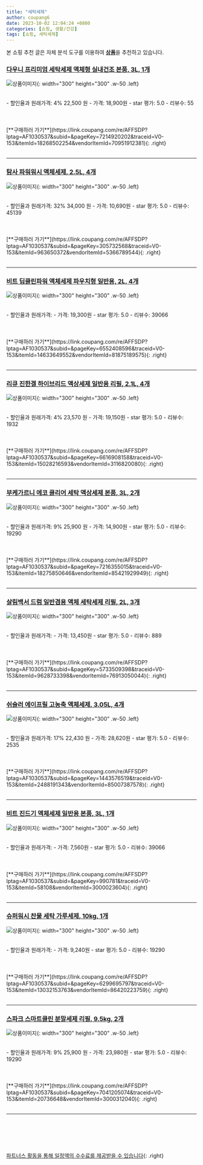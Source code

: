 ```yaml
---
title: "세탁세제"
author: coupang6
date: 2023-10-02 12:04:24 +0800
categories: [쇼핑, 생활/건강]
tags: [쇼핑, 세탁세제]
---
```


본 쇼핑 추천 글은 자체 분석 도구를 이용하여 [**상품**](https://link.coupang.com/a/bao1ui)을 추천하고 있습니다.

### [다우니 프리미엄 세탁세제 액체형 실내건조 본품, 3L, 1개](https://link.coupang.com/re/AFFSDP?lptag=AF1030537&subid=&pageKey=7214920202&traceid=V0-153&itemId=18268502254&vendorItemId=70951912381)

![상품이미지](https://thumbnail9.coupangcdn.com/thumbnails/remote/230x230ex/image/retail/images/3277982107690279-f2f0a5e2-9f93-439c-9c6f-326ec0d0f9d7.jpg){: width="300" height="300" .w-50 .left}


<br>
- 할인율과 원래가격: 4%  22,500   원
- 가격: 18,900원
- star 평가: 5.0
- 리뷰수: 55
<br>
<br>
<br>
<br>
[**구매하러 가기**](https://link.coupang.com/re/AFFSDP?lptag=AF1030537&subid=&pageKey=7214920202&traceid=V0-153&itemId=18268502254&vendorItemId=70951912381){: .right}
<br>
<br>

---

### [탐사 파워워시 액체세제, 2.5L, 4개](https://link.coupang.com/re/AFFSDP?lptag=AF1030537&subid=&pageKey=305732568&traceid=V0-153&itemId=963650372&vendorItemId=5366789544)

![상품이미지](https://thumbnail9.coupangcdn.com/thumbnails/remote/230x230ex/image/retail/images/4998448764403541-5c6f046c-682f-4601-aa55-e411f3c03e5b.jpg){: width="300" height="300" .w-50 .left}


<br>
- 할인율과 원래가격: 32%  34,000   원
- 가격: 10,690원
- star 평가: 5.0
- 리뷰수: 45139
<br>
<br>
<br>
<br>
[**구매하러 가기**](https://link.coupang.com/re/AFFSDP?lptag=AF1030537&subid=&pageKey=305732568&traceid=V0-153&itemId=963650372&vendorItemId=5366789544){: .right}
<br>
<br>

---

### [비트 딥클린파워 액체세제 파우치형 일반용, 2L, 4개](https://link.coupang.com/re/AFFSDP?lptag=AF1030537&subid=&pageKey=6552408596&traceid=V0-153&itemId=14633649552&vendorItemId=81875189575)

![상품이미지](https://thumbnail6.coupangcdn.com/thumbnails/remote/230x230ex/image/retail/images/558149553538936-8daaad98-c1fa-470c-a962-3b0c91ef62c6.jpg){: width="300" height="300" .w-50 .left}


<br>
- 할인율과 원래가격: 
- 가격: 19,300원
- star 평가: 5.0
- 리뷰수: 39066
<br>
<br>
<br>
<br>
[**구매하러 가기**](https://link.coupang.com/re/AFFSDP?lptag=AF1030537&subid=&pageKey=6552408596&traceid=V0-153&itemId=14633649552&vendorItemId=81875189575){: .right}
<br>
<br>

---

### [리큐 진한겔 하이브리드 액상세제 일반용 리필, 2.1L, 4개](https://link.coupang.com/re/AFFSDP?lptag=AF1030537&subid=&pageKey=6616908158&traceid=V0-153&itemId=15028216593&vendorItemId=3116820080)

![상품이미지](https://thumbnail9.coupangcdn.com/thumbnails/remote/230x230ex/image/retail/images/447656385726346-0209db62-925e-4251-9689-2cb708c06775.jpg){: width="300" height="300" .w-50 .left}


<br>
- 할인율과 원래가격: 4%  23,570   원
- 가격: 19,150원
- star 평가: 5.0
- 리뷰수: 1932
<br>
<br>
<br>
<br>
[**구매하러 가기**](https://link.coupang.com/re/AFFSDP?lptag=AF1030537&subid=&pageKey=6616908158&traceid=V0-153&itemId=15028216593&vendorItemId=3116820080){: .right}
<br>
<br>

---

### [부케가르니 에코 클리어 세탁 액상세제 본품, 3L, 2개](https://link.coupang.com/re/AFFSDP?lptag=AF1030537&subid=&pageKey=7216355015&traceid=V0-153&itemId=18275850646&vendorItemId=85421929949)

![상품이미지](https://thumbnail10.coupangcdn.com/thumbnails/remote/230x230ex/image/retail/images/7450116857369904-59ace88e-98c2-4fc1-bfab-4d2791bace79.jpg){: width="300" height="300" .w-50 .left}


<br>
- 할인율과 원래가격: 9%  25,900   원
- 가격: 14,900원
- star 평가: 5.0
- 리뷰수: 19290
<br>
<br>
<br>
<br>
[**구매하러 가기**](https://link.coupang.com/re/AFFSDP?lptag=AF1030537&subid=&pageKey=7216355015&traceid=V0-153&itemId=18275850646&vendorItemId=85421929949){: .right}
<br>
<br>

---

### [살림백서 드럼 일반겸용 액체 세탁세제 리필, 2L, 3개](https://link.coupang.com/re/AFFSDP?lptag=AF1030537&subid=&pageKey=5733509398&traceid=V0-153&itemId=9628733398&vendorItemId=76913050044)

![상품이미지](https://thumbnail10.coupangcdn.com/thumbnails/remote/230x230ex/image/retail/images/9105142403376258-897ff455-fa34-4de4-9220-de5f91e097c0.jpg){: width="300" height="300" .w-50 .left}


<br>
- 할인율과 원래가격: 
- 가격: 13,450원
- star 평가: 5.0
- 리뷰수: 889
<br>
<br>
<br>
<br>
[**구매하러 가기**](https://link.coupang.com/re/AFFSDP?lptag=AF1030537&subid=&pageKey=5733509398&traceid=V0-153&itemId=9628733398&vendorItemId=76913050044){: .right}
<br>
<br>

---

### [쉬슬러 에이프릴 고농축 액체세제, 3.05L, 4개](https://link.coupang.com/re/AFFSDP?lptag=AF1030537&subid=&pageKey=1443576519&traceid=V0-153&itemId=2488191343&vendorItemId=85007387578)

![상품이미지](https://thumbnail10.coupangcdn.com/thumbnails/remote/230x230ex/image/retail/images/191301806022854-919949aa-f00c-4b4e-9b39-96e7649e488d.jpg){: width="300" height="300" .w-50 .left}


<br>
- 할인율과 원래가격: 17%  22,430   원
- 가격: 28,620원
- star 평가: 5.0
- 리뷰수: 2535
<br>
<br>
<br>
<br>
[**구매하러 가기**](https://link.coupang.com/re/AFFSDP?lptag=AF1030537&subid=&pageKey=1443576519&traceid=V0-153&itemId=2488191343&vendorItemId=85007387578){: .right}
<br>
<br>

---

### [비트 진드기 액체세제 일반용 본품, 3L, 1개](https://link.coupang.com/re/AFFSDP?lptag=AF1030537&subid=&pageKey=990781&traceid=V0-153&itemId=58108&vendorItemId=3000023604)

![상품이미지](https://thumbnail10.coupangcdn.com/thumbnails/remote/230x230ex/image/retail/images/8482664753850060-ca189cdc-c012-4355-8e7e-f52d2303f083.jpg){: width="300" height="300" .w-50 .left}


<br>
- 할인율과 원래가격: 
- 가격: 7,560원
- star 평가: 5.0
- 리뷰수: 39066
<br>
<br>
<br>
<br>
[**구매하러 가기**](https://link.coupang.com/re/AFFSDP?lptag=AF1030537&subid=&pageKey=990781&traceid=V0-153&itemId=58108&vendorItemId=3000023604){: .right}
<br>
<br>

---

### [슈퍼워시 찬물 세탁 가루세제, 10kg, 1개](https://link.coupang.com/re/AFFSDP?lptag=AF1030537&subid=&pageKey=6299695797&traceid=V0-153&itemId=13032153763&vendorItemId=86420223759)

![상품이미지](https://thumbnail7.coupangcdn.com/thumbnails/remote/230x230ex/image/vendor_inventory/8017/46d195df759d07eac9c0fd0adb6ad461aa1c774308700e95421b03787b7a.jpg){: width="300" height="300" .w-50 .left}


<br>
- 할인율과 원래가격: 
- 가격: 9,240원
- star 평가: 5.0
- 리뷰수: 19290
<br>
<br>
<br>
<br>
[**구매하러 가기**](https://link.coupang.com/re/AFFSDP?lptag=AF1030537&subid=&pageKey=6299695797&traceid=V0-153&itemId=13032153763&vendorItemId=86420223759){: .right}
<br>
<br>

---

### [스파크 스마트클린 분말세제 리필, 9.5kg, 2개](https://link.coupang.com/re/AFFSDP?lptag=AF1030537&subid=&pageKey=7041205074&traceid=V0-153&itemId=20736648&vendorItemId=3000312040)

![상품이미지](https://thumbnail9.coupangcdn.com/thumbnails/remote/230x230ex/image/retail/images/1058183446150368-91edf2f7-ca8a-4c5d-8e26-ebd1203e8c09.jpg){: width="300" height="300" .w-50 .left}


<br>
- 할인율과 원래가격: 9%  25,900   원
- 가격: 23,980원
- star 평가: 5.0
- 리뷰수: 19290
<br>
<br>
<br>
<br>
[**구매하러 가기**](https://link.coupang.com/re/AFFSDP?lptag=AF1030537&subid=&pageKey=7041205074&traceid=V0-153&itemId=20736648&vendorItemId=3000312040){: .right}
<br>
<br>

---
<br><br><br><br><br> [파트너스 활동을 통해 일정액의 수수료를 제공받을 수 있습니다](https://link.coupang.com/a/bao1ui){: .right}